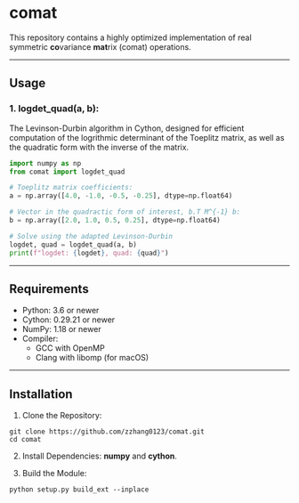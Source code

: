 # comat

This repository contains a highly optimized implementation of real symmetric **co**variance **mat**rix (comat) operations.

---
## Usage

### 1. logdet_quad(a, b):
The Levinson-Durbin algorithm in Cython, designed for efficient computation of the logrithmic determinant of the Toeplitz matrix, as well as the quadratic form with the inverse of the matrix.

```python
import numpy as np
from comat import logdet_quad

# Toeplitz matrix coefficients:
a = np.array([4.0, -1.0, -0.5, -0.25], dtype=np.float64)

# Vector in the quadractic form of interest, b.T M^{-1} b:
b = np.array([2.0, 1.0, 0.5, 0.25], dtype=np.float64)

# Solve using the adapted Levinson-Durbin
logdet, quad = logdet_quad(a, b)
print(f"logdet: {logdet}, quad: {quad}")
```


---

## Requirements
 - Python: 3.6 or newer
 - Cython: 0.29.21 or newer
 - NumPy: 1.18 or newer
 - Compiler:
	 - GCC with OpenMP 
	 - Clang with libomp (for macOS)

---

## Installation

1. Clone the Repository:
```shell
git clone https://github.com/zzhang0123/comat.git
cd comat
```
2. Install Dependencies: **numpy** and **cython**.

3. Build the Module:
```shell
python setup.py build_ext --inplace
```





